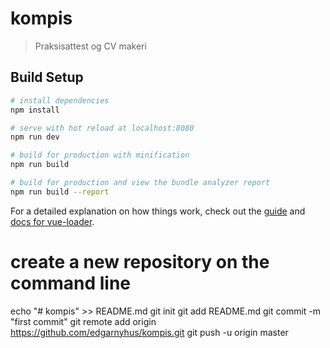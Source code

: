 # kompis

> Praksisattest og CV makeri

## Build Setup

``` bash
# install dependencies
npm install

# serve with hot reload at localhost:8080
npm run dev

# build for production with minification
npm run build

# build for production and view the bundle analyzer report
npm run build --report
```

For a detailed explanation on how things work, check out the [guide](http://vuejs-templates.github.io/webpack/) and [docs for vue-loader](http://vuejs.github.io/vue-loader).

# create a new repository on the command line
echo "# kompis" >> README.md
git init
git add README.md
git commit -m "first commit"
git remote add origin https://github.com/edgarnyhus/kompis.git
git push -u origin master
